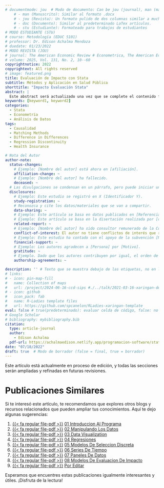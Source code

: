 ```yaml
---
# documentmode: jou  # Modo de documento: Can be jou (journal), man (manuscript), stu (student), or doc (document)
    # - man (Manuscrito): Similar al formato .docx
    # - jou (Revista): Un formato pulido de dos columnas similar a muchas revistas APA.
    # - doc (Documento): Similar al predeterminado LaTex artículos.
    # - stu (Estudiante): Formateado para trabajos de estudiantes
# MODO ESTUDIANTE (STU)
# course: Metodología (EDUC 5101)
# professor: Dr. Edison Achalma Mendoza
# duedate: 01/23/2022
# MODO REVISTA (JOU)
# journal: The American Economic Review # Econometrica, The American Economic Review, Revista de Economía, Revista de la CEPAL
# volume: 2025, Vol. 131, No. 2, 10--60
copyrightnotice: 2022
copyrightext: All rights reserved
# image: featured.png
title: Evaluación de Impacto con Stata
subtitle: Métodos y Aplicación en Salud Pública
shorttitle: "Impacto Evaluación Stata"
abstract: |
  Este abstract será actualizado una vez que se complete el contenido final del artículo.
keywords: [keyword1, keyword2]
categories:
  - Stata
  - Econometría  
  - Análisis de Datos  
tags:
  - Causalidad  
  - Matching Methods  
  - Difference in Differences  
  - Regression Discontinuity  
  - Health Insurance

# Nota del Autor
author-note:
  status-changes: 
    # Ejemplo: [Nombre del autor] está ahora en [afiliación].
    affiliation-change: ~
    # Ejemplo: [Nombre del autor] ha fallecido.
    deceased: ~
  # Las divulgaciones se condensan en un párrafo, pero puede iniciar un campo con dos saltos de línea para separarlas: \n\nNew 
  disclosures:
    # Ejemplo: Este estudio se registró en X (Identificador Y).
    study-registration: ~
    # Reconozca y cite los datos/materiales que se van a compartir.
    data-sharing: ~
    # Ejemplo: Este artículo se basa en datos publicados en [Referencia].
    # Ejemplo: Este artículo se basa en la disertación realizada por [cita].
    related-report: ~
    # Ejemplo: [Nombre del autor] ha sido consultor remunerado de la Corporación X, que ha financiado este estudio.
    conflict-of-interest: El autor no tiene conflictos de interés que revelar.
    # Ejemplo: Este estudio ha contado con el apoyo de la subvención [Número de subvención] de [Fuente de financiación].
    financial-support: ~
    # Ejemplo: Los autores agradecen a [Persona] por [Motivo].
    gratitude: ~
    # Ejemplo. Dado que los autores contribuyen por igual, el orden de autoría se determinó mediante el lanzamiento de una moneda al aire.
    authorship-agreements: ~

description: '' # Texto que se muestra debajo de las etiquetas, no en la página del listado
# links:
# - icon: pin-map-fill
#   name: Collection of maps
#   url: /project/2024-06-16-ccd-sips #./../talk/2021-03-16-xaringan-deploy-demo/
# - icon: github
#   icon_pack: fab
#   name: R-Ladies template files
#   url: https://github.com/spcanelon/RLadies-xaringan-template
eval: false # true(predeterminado): evaluar celda de código, false: no evaluar la celda de código
# Google Scholar
# bibliography: mybibliography.bib
citation:
  type: article-journal
  author:
    - Edison Achalma
  pdf-url: https://achalmaedison.netlify.app/programacion-software/stata/2022-07-18-08-modelos-de-evaluacion-de-impacto/index.pdf
date: "07/18/2022"
draft: true  # Modo de borrador (false = final, true = borrador)
---
```










Este artículo está actualmente en proceso de edición, y todas las secciones serán ampliadas y refinadas en futuras revisiones.


# Publicaciones Similares

Si te interesó este artículo, te recomendamos que explores otros blogs y recursos relacionados que pueden ampliar tus conocimientos. Aquí te dejo algunas sugerencias:


1. [{{< fa regular file-pdf >}}](https://achalmaedison.netlify.app/programacion-software/stata/2022-05-30-01-introduccion-al-programa/index.pdf) [01 Introduccion Al Programa](https://achalmaedison.netlify.app/programacion-software/stata/2022-05-30-01-introduccion-al-programa)
2. [{{< fa regular file-pdf >}}](https://achalmaedison.netlify.app/programacion-software/stata/2022-06-06-02-manipulando-los-datos/index.pdf) [02 Manipulando Los Datos](https://achalmaedison.netlify.app/programacion-software/stata/2022-06-06-02-manipulando-los-datos)
3. [{{< fa regular file-pdf >}}](https://achalmaedison.netlify.app/programacion-software/stata/2022-06-13-03-data-visualization/index.pdf) [03 Data Visualization](https://achalmaedison.netlify.app/programacion-software/stata/2022-06-13-03-data-visualization)
4. [{{< fa regular file-pdf >}}](https://achalmaedison.netlify.app/programacion-software/stata/2022-06-20-04-regresiones/index.pdf) [04 Regresiones](https://achalmaedison.netlify.app/programacion-software/stata/2022-06-20-04-regresiones)
5. [{{< fa regular file-pdf >}}](https://achalmaedison.netlify.app/programacion-software/stata/2022-06-27-05-modelos-de-seleccion-discreta/index.pdf) [05 Modelos De Seleccion Discreta](https://achalmaedison.netlify.app/programacion-software/stata/2022-06-27-05-modelos-de-seleccion-discreta)
6. [{{< fa regular file-pdf >}}](https://achalmaedison.netlify.app/programacion-software/stata/2022-07-04-06-series-de-tiempo/index.pdf) [06 Series De Tiempo](https://achalmaedison.netlify.app/programacion-software/stata/2022-07-04-06-series-de-tiempo)
7. [{{< fa regular file-pdf >}}](https://achalmaedison.netlify.app/programacion-software/stata/2022-07-11-07-paneles-de-datos/index.pdf) [07 Paneles De Datos](https://achalmaedison.netlify.app/programacion-software/stata/2022-07-11-07-paneles-de-datos)
8. [{{< fa regular file-pdf >}}](https://achalmaedison.netlify.app/programacion-software/stata/2022-07-18-08-modelos-de-evaluacion-de-impacto/index.pdf) [08 Modelos De Evaluacion De Impacto](https://achalmaedison.netlify.app/programacion-software/stata/2022-07-18-08-modelos-de-evaluacion-de-impacto)
9. [{{< fa regular file-pdf >}}](https://achalmaedison.netlify.app/programacion-software/stata/2024-03-31-por-editar/index.pdf) [Por Editar](https://achalmaedison.netlify.app/programacion-software/stata/2024-03-31-por-editar)


Esperamos que encuentres estas publicaciones igualmente interesantes y útiles. ¡Disfruta de la lectura!

